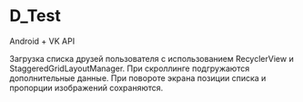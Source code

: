 # D_Test
Android + VK API

Загрузка списка друзей пользователя с использованием RecyclerView и StaggeredGridLayoutManager.
При скроллинге подгружаются дополнительные данные. При повороте экрана позиции списка и пропорции изображений сохраняются.
